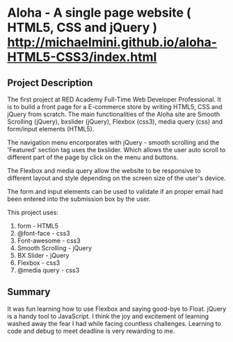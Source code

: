# Aloha - A single page website ( HTML5, CSS and jQuery ) http://michaelmini.github.io/aloha-HTML5-CSS3/index.html

## Project Description

The first project at RED Academy Full-Time Web Developer Professional. It is to build a front page for a E-commerce store by writing HTML5, CSS and jQuery from scratch. The main functionalities of the Aloha site are Smooth Scrolling (jQuery), bxslider (jQuery), Flexbox (css3), media query (css) and form/input elements (HTML5). 

The navigation menu encorporates with jQuery - smooth scrolling and the 'Featured' section tag uses the bxslider. Which allows the user auto scroll to different part of the page by click on the menu and buttons.

The Flexbox and media query allow the website to be responsive to different layout and style depending on the screen size of the user's device. 

The form and input elements can be used to validate if an proper email had been entered into the submission box by the user.

This project uses:

1. form 		    	  - HTML5
2. @font-face 		  - css3
3. Font-awesome 	  - css3
4. Smooth Scrolling - jQuery
5. BX Slider		    - jQuery
6. Flexbox 			    - css3
7. @media query   	- css3

## Summary 

It was fun learning how to use Flexbox and saying good-bye to Float. jQuery is a handy tool to JavaScript. I think the joy and excitement of learning washed away the fear I had while facing countless challenges. Learning to code and debug to meet deadline is very rewarding to me. 
